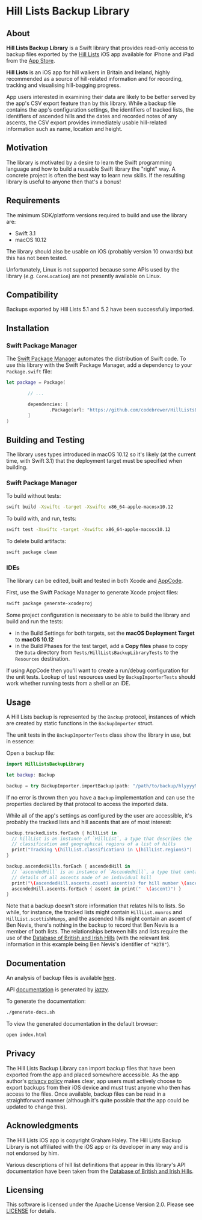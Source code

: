 # Hill Lists Backup Library

## About

**Hill Lists Backup Library** is a Swift library that provides read-only access
to backup files exported by the [Hill Lists](https://grahamhaley.co.uk/hills/)
iOS app available for iPhone and iPad from the
[App Store](https://itunes.apple.com/gb/app/hill-lists/id315200683).

**Hill Lists** is an iOS app for hill walkers in Britain and Ireland, highly
recommended as a source of hill-related information and for recording, tracking
and visualising hill-bagging progress.

App users interested in examining their data are likely to be better served by
the app's CSV export feature than by this library. While a backup file contains
the app's configuration settings, the identifiers of tracked lists, the
identifiers of ascended hills and the dates and recorded notes of any ascents,
the CSV export provides immediately usable hill-related information such as
name, location and height.

## Motivation

The library is motivated by a desire to learn the Swift programming language and
how to build a reusable Swift library the "right" way. A concrete project is
often the best way to learn new skills. If the resulting library is useful to
anyone then that's a bonus!

## Requirements

The minimum SDK/platform versions required to build and use the library are:
 
* Swift 3.1
* macOS 10.12

The library should also be usable on iOS (probably version 10 onwards) but this
has not been tested.

Unfortunately, Linux is not supported because some APIs used by the library
(*e.g.* `CoreLocation`) are not presently available on Linux.

## Compatibility

Backups exported by Hill Lists 5.1 and 5.2 have been successfully imported.

## Installation

### Swift Package Manager

The [Swift Package Manager](https://swift.org/package-manager/) automates the
distribution of Swift code. To use this library with the Swift Package Manager,
add a dependency to your `Package.swift` file:

```swift
let package = Package(

        // ...

        dependencies: [
                .Package(url: "https://github.com/codebrewer/HillListsBackupLibrary.git", majorVersion: 1)
        ]
)
```

## Building and Testing

The library uses types introduced in macOS 10.12 so it's likely (at the current
time, with Swift 3.1) that the deployment target must be specified when
building.

### Swift Package Manager

To build without tests:

```bash
swift build -Xswiftc -target -Xswiftc x86_64-apple-macosx10.12
```

To build with, and run, tests:

```bash
swift test -Xswiftc -target -Xswiftc x86_64-apple-macosx10.12
```

To delete build artifacts:

```bash
swift package clean
```

### IDEs

The library can be edited, built and tested in both Xcode and
[AppCode](https://www.jetbrains.com/objc/).

First, use the Swift Package Manager to generate Xcode project files:

```bash
swift package generate-xcodeproj
```

Some project configuration is necessary to be able to build the library and
build and run the tests:

* in the Build Settings for both targets, set the **macOS Deployment Target** to
**macOS 10.12**
* in the Build Phases for the test target, add a **Copy files** phase to copy
the `Data` directory from `Tests/HillListsBackupLibraryTests` to the
`Resources` destination.

If using AppCode then you'll want to create a run/debug configuration for the
unit tests. Lookup of test resources used by `BackupImporterTests` should work
whether running tests from a shell or an IDE.

## Usage

A Hill Lists backup is represented by the `Backup` protocol, instances of which
are created by static functions in the `BackupImporter` struct.

The unit tests in the `BackupImporterTests` class show the library in use, but
in essence:

Open a backup file:

```swift
import HillListsBackupLibrary

let backup: Backup

backup = try BackupImporter.importBackup(path: "/path/to/backup/hlyyyyMMdd@HHmmSS.bak")
```

If no error is thrown then you have a `Backup` implementation and can use the
properties declared by that protocol to access the imported data.

While all of the app's settings as configured by the user are accessible, it's
probably the tracked lists and hill ascents that are of most interest:

```swift
backup.trackedLists.forEach { hillList in
  // hillList is an instance of `HillList`, a type that describes the
  // classification and geographical regions of a list of hills
  print("Tracking \(hillList.classification) in \(hillList.regions)")
}

backup.ascendedHills.forEach { ascendedHill in
  // `ascendedHill` is an instance of `AscendedHill`, a type that contains
  // details of all ascents made of an individual hill
  print("\(ascendedHill.ascents.count) ascent(s) for hill number \(ascendedHill.hillNumber):")
  ascendedHill.ascents.forEach { ascent in print("  \(ascent)") }
}
```

Note that a backup doesn't store information that relates hills to lists. So
while, for instance, the tracked lists might contain `HillList.munros` and
`HillList.scottishHumps`, and the ascended hills might contain an ascent of Ben
Nevis, there's nothing in the backup to record that Ben Nevis is a member of
both lists. The relationships between hills and lists require the use of the
[Database of British and Irish Hills](http://www.hills-database.co.uk/) (with
the relevant link information in this example being Ben Nevis's identifier of
`"H278"`).

## Documentation

An analysis of backup files is available [here](backup-file-analysis.html).

API [documentation](https://codebrewer.github.io/HillListsBackupLibrary) is
generated by [jazzy](https://github.com/realm/jazzy).

To generate the documentation:

```bash
./generate-docs.sh
```

To view the generated documentation in the default browser:

```bash
open index.html
```

## Privacy

The Hill Lists Backup Library can import backup files that have been exported
from the app and placed somewhere accessible. As the app author's
[privacy policy](https://grahamhaley.co.uk/privacy/) makes clear, app users must
actively choose to export backups from their iOS device and must trust anyone
who then has access to the files. Once available, backup files can be read in a
straightforward manner (although it's quite possible that the app could be
updated to change this).

## Acknowledgments

The Hill Lists iOS app is copyright Graham Haley. The Hill Lists Backup Library
is not affiliated with the iOS app or its developer in any way and is not
endorsed by him.

Various descriptions of hill list definitions that appear in this library's API
documentation have been taken from the
[Database of British and Irish Hills](http://www.hills-database.co.uk/).

## Licensing

This software is licensed under the Apache License Version 2.0. Please see
[LICENSE](LICENSE) for details.
